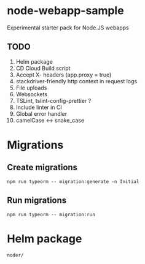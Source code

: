 # node-webapp-sample

Experimental starter pack for Node.JS webapps

## TODO

1. Helm package
1. CD Cloud Build script
1. Accept X- headers (app.proxy = true)
1. stackdriver-friendly http context in request logs
1. File uploads
1. Websockets
1. TSLint, tslint-config-prettier ?
1. Include linter in CI
1. Global error handler
1. camelCase <-> snake_case

# Migrations

## Create migrations

    npm run typeorm -- migration:generate -n Initial

## Run migrations

    npm run typeorm -- migration:run

# Helm package

    noder/
